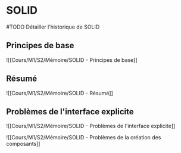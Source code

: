 # SOLID

#TODO Détailler l'historique de SOLID
## Principes de base
                                                                                                                                                                      
![[Cours/M1/S2/Mémoire/SOLID - Principes de base]]

## Résumé
![[Cours/M1/S2/Mémoire/SOLID - Résumé]]

## Problèmes de l'interface explicite
![[Cours/M1/S2/Mémoire/SOLID - Problèmes de l'interface explicite]]


![[Cours/M1/S2/Mémoire/SOLID - Problèmes de la création des composants]]

